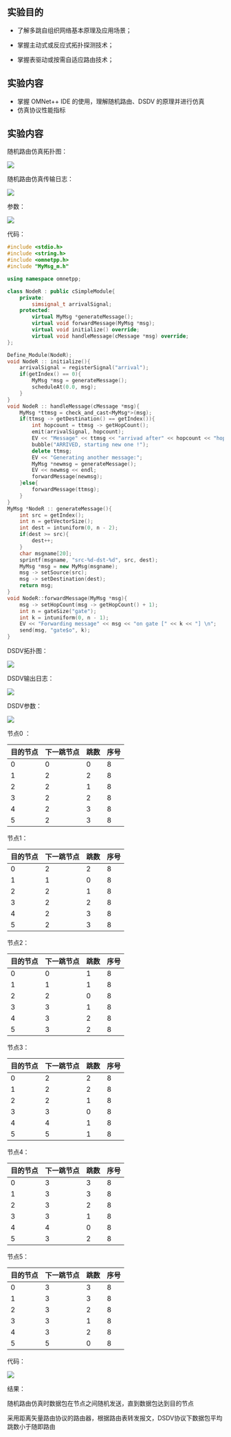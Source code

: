 ## 实验目的

* 了解多跳自组织网络基本原理及应用场景； 

* 掌握主动式或反应式拓扑探测技术； 

* 掌握表驱动或按需自适应路由技术；

## 实验内容

* 掌握 OMNet++ IDE 的使用，理解随机路由、DSDV 的原理并进行仿真
* 仿真协议性能指标

## 实验内容

随机路由仿真拓扑图：

![](../img\随即路由仿真拓扑图.png)

随机路由仿真传输日志：

![](../img/随即路由仿真结果.png)

参数：

![](../img/随机路由仿真参数.png)

代码：

```cpp
#include <stdio.h>
#include <string.h>
#include <omnetpp.h>
#include "MyMsg_m.h"

using namespace omnetpp;

class NodeR : public cSimpleModule{
    private:
        simsignal_t arrivalSignal;
    protected:
        virtual MyMsg *generateMessage();
        virtual void forwardMessage(MyMsg *msg);
        virtual void initialize() override;
        virtual void handleMessage(cMessage *msg) override;
};

Define_Module(NodeR);
void NodeR :: initialize(){
    arrivalSignal = registerSignal("arrival");
    if(getIndex() == 0){
        MyMsg *msg = generateMessage();
        scheduleAt(0.0, msg);
    }
}
void NodeR :: handleMessage(cMessage *msg){
    MyMsg *ttmsg = check_and_cast<MyMsg*>(msg);
    if(ttmsg -> getDestination() == getIndex()){
        int hopcount = ttmsg -> getHopCount();
        emit(arrivalSignal, hopcount);
        EV << "Message" << ttmsg << "arrivad after" << hopcount << "hops.\n";
        bubble("ARRIVED, starting new one !");
        delete ttmsg;
        EV << "Generating another message:";
        MyMsg *newmsg = generateMessage();
        EV << newmsg << endl;
        forwardMessage(newmsg);
    }else{
        forwardMessage(ttmsg);
    }
}
MyMsg *NodeR :: generateMessage(){
    int src = getIndex();
    int n = getVectorSize();
    int dest = intuniform(0, n - 2);
    if(dest >= src){
        dest++;
    }
    char msgname[20];
    sprintf(msgname, "src-%d-dst-%d", src, dest);
    MyMsg *msg = new MyMsg(msgname);
    msg -> setSource(src);
    msg -> setDestination(dest);
    return msg;
}
void NodeR::forwardMessage(MyMsg *msg){
    msg -> setHopCount(msg -> getHopCount() + 1);
    int n = gateSize("gate");
    int k = intuniform(0, n - 1);
    EV << "Forwarding message" << msg << "on gate [" << k << "] \n";
    send(msg, "gate$o", k);
}

```

DSDV拓扑图：

![](../img/DSDV拓扑图.png)

DSDV输出日志：

![](../img/DSDV输出日志.png)

DSDV参数：

![](../img/DSDV参数.png)

节点0 ：

| 目的节点 | 下一跳节点 | 跳数 | 序号 |
| -------- | ---------- | ---- | ---- |
| 0        | 0          | 0    | 8    |
| 1        | 2          | 2    | 8    |
| 2        | 2          | 1    | 8    |
| 3        | 2          | 2    | 8    |
| 4        | 2          | 3    | 8    |
| 5        | 2          | 3    | 8    |

节点1：

| 目的节点 | 下一跳节点 | 跳数 | 序号 |
| -------- | ---------- | ---- | ---- |
| 0        | 2          | 2    | 8    |
| 1        | 1          | 0    | 8    |
| 2        | 2          | 1    | 8    |
| 3        | 2          | 2    | 8    |
| 4        | 2          | 3    | 8    |
| 5        | 2          | 3    | 8    |

节点2：

| 目的节点 | 下一跳节点 | 跳数 | 序号 |
| -------- | ---------- | ---- | ---- |
| 0        | 0          | 1    | 8    |
| 1        | 1          | 1    | 8    |
| 2        | 2          | 0    | 8    |
| 3        | 3          | 1    | 8    |
| 4        | 3          | 2    | 8    |
| 5        | 3          | 2    | 8    |

节点3：

| 目的节点 | 下一跳节点 | 跳数 | 序号 |
| -------- | ---------- | ---- | ---- |
| 0        | 2          | 2    | 8    |
| 1        | 2          | 2    | 8    |
| 2        | 2          | 1    | 8    |
| 3        | 3          | 0    | 8    |
| 4        | 4          | 1    | 8    |
| 5        | 5          | 1    | 8    |

节点4：

| 目的节点 | 下一跳节点 | 跳数 | 序号 |
| -------- | ---------- | ---- | ---- |
| 0        | 3          | 3    | 8    |
| 1        | 3          | 3    | 8    |
| 2        | 3          | 2    | 8    |
| 3        | 3          | 1    | 8    |
| 4        | 4          | 0    | 8    |
| 5        | 3          | 2    | 8    |

节点5：

| 目的节点 | 下一跳节点 | 跳数 | 序号 |
| -------- | ---------- | ---- | ---- |
| 0        | 3          | 3    | 8    |
| 1        | 3          | 3    | 8    |
| 2        | 3          | 2    | 8    |
| 3        | 3          | 1    | 8    |
| 4        | 3          | 2    | 8    |
| 5        | 5          | 0    | 8    |

代码：

![](../img/DSDV代码.png)

结果：

随机路由仿真时数据包在节点之间随机发送，直到数据包达到目的节点

采用距离矢量路由协议的路由器，根据路由表转发报文，DSDV协议下数据包平均跳数小于随即路由

